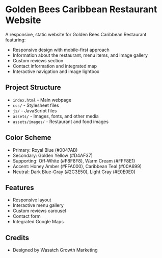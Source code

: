 # Golden Bees Caribbean Restaurant Website

A responsive, static website for Golden Bees Caribbean Restaurant featuring:
- Responsive design with mobile-first approach
- Information about the restaurant, menu items, and image gallery
- Custom reviews section
- Contact information and integrated map
- Interactive navigation and image lightbox

## Project Structure
- `index.html` - Main webpage
- `css/` - Stylesheet files
- `js/` - JavaScript files
- `assets/` - Images, fonts, and other media
- `assets/images/` - Restaurant and food images

## Color Scheme
- Primary: Royal Blue (#0047AB)
- Secondary: Golden Yellow (#D4AF37)
- Supporting: Off-White (#F8F8F8), Warm Cream (#FFF8E1)
- Accent: Honey Amber (#FFA000), Caribbean Teal (#00A699)
- Neutral: Dark Blue-Gray (#2C3E50), Light Gray (#E0E0E0)

## Features
- Responsive layout
- Interactive menu gallery
- Custom reviews carousel
- Contact form
- Integrated Google Maps

## Credits
- Designed by Wasatch Growth Marketing
